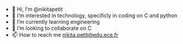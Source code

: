 - 👋 Hi, I’m @nikitapetit
- 👀 I’m interested in technology, specificly in coding on C and python
- 🌱 I’m currently learning engineering
- 💞️ I’m looking to collaborate on C
- 📫 How to reach me nikita.petit@edu.ece.fr

<!---
nikitapetit/nikitapetit is a ✨ special ✨ repository because its `README.md` (this file) appears on your GitHub profile.
You can click the Preview link to take a look at your changes.
--->
